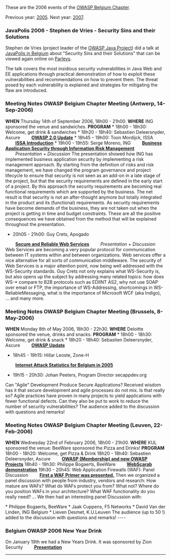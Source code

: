 <noinclude> These are the 2006 events of the [OWASP Belgium
Chapter](Belgium "wikilink").

Previous year: [2005](Belgium_Events_2005 "wikilink"). Next year:
[2007](Belgium_Events_2007 "wikilink"). </noinclude>

### JavaPolis 2006 - Stephen de Vries - Security Sins and their Solutions

Stephen de Vries (project leader of the [OWASP Java
Project](:Category:OWASP_Java_Project "wikilink")) did a talk at
[JavaPolis in Belgium](http://www.javapolis.com) about "Security Sins
and their Solutions" that can be viewed again online on
[Parleys](http://www.bejug.org/confluenceBeJUG/display/PARLEYS/Security+Sins+and+their+Solutions).

The talk covers the most insidious security vulnerabilities in Java Web
and EE applications through practical demonstration of how to exploit
these vulnerabilities and recommendations on how to prevent them. The
threat posed by each vulnerability is explained and strategies for
mitigating the flaw are introduced.

### Meeting Notes OWASP Belgium Chapter Meeting (Antwerp, 14-Sep-2006)

**WHEN**
Thursday 14th of September 2006, 18h00 - 21h00.
**WHERE**
ING sponsored the venue and sandwiches.
**PROGRAM**
\* 18h00 - 18h30: Welcome, get drink & sandwiches
\* 18h20 - 18h40: Sebastien Deleersnyder, Ascure
        **[OWASP 2.0
Update](http://www.owasp.org/index.php/Image:OWASP_Belgium_Chapter_Meeting_-_Antwerp_-_14_Sep_2006_-_1_OWASP_2.0_Update.ppt)**
\* 18h45 – 19h00: Toon Mordijck, ISSA
        **[ISSA
Introduction](http://www.owasp.org/index.php/Image:OWASP_Belgium_Chapter_Meeting_-_Antwerp_-_14_Sep_2006_-_2_ISSA-BE_Presentation.ppt)**
\* 19h00 - 19h55: Serge Moreno, ING
        **[Business Application Security through Information Risk
Management](http://www.owasp.org/index.php/Image:OWASP_Belgium_Chapter_Meeting_-_Antwerp_-_14_Sep_2006_-_3_Business_Application_security_through_Information_Risk_Management_-_OWASPv1.2.ppt)**
        *Presentation + Discussion*
The presentation showed how ING has implemented business application
security by implementing a risk management approach. By starting from
the definition of risks and risk management, we have changed the program
governance and project lifecycle to ensure that security is not seen as
an add-on in a late stage of the project, but that the security
requirements are defined in the early start of a project. By this
approach the security requirements are becoming real functional
requirements which are supported by the business. The net result is that
security is not an after-thought anymore but totally integrated in the
product and its (functional) requirements. As security requirements have
become demands of the business, they are not taken out when the project
is getting in time and budget constraints. These are all the positive
consequences we have obtained from the method that will be explained
throughout the presentation.

  - 20h05 - 21h00: Guy Crets, Apogado

        **[Secure and Reliable Web
Services](http://www.owasp.org/index.php/Image:OWASP_Belgium_Chapter_Meeting_-_Antwerp_-_14_Sep_2006_-_4_Secure_and_Reliable_WS_Guy_Crets.pdf)**
        *Presentation + Discussion*
Web Services are becoming a very popular protocol for communication
between IT systems within and between organizations. Web services offer
a nice alternative for all sorts of communication middleware. The
security of Web Services is a major attention point, now being well
addressed with the WS-Security standards. Guy Crets not only explains
what WS-Security is, but also opens up the subject by addressing many
related topics: how does WS-\* compare to B2B protocols such as EDIINT
AS2, why not use SOAP over email or FTP, the importance of
WS-Addressing, shortcomings in WS-ReliableMessaging, what is the
importance of Microsoft WCF (aka Indigo), ... and many more.

### Meeting Notes OWASP Belgium Chapter Meeting (Brussels, 8-May-2006)

**WHEN**
Monday 8th of May 2006, 18h30 - 22h30.
**WHERE**
Deloitte sponsored the venue, drinks and snacks.
**PROGRAM**
\* 18h00 - 18h30: Welcome, get drink & snack
\* 18h20 - 18h40: Sebastien Deleersnyder, Ascure
        **[OWASP
Update](http://www.owasp.org/index.php/Image:OWASP_Belgium_Chapter_Meeting_-_Brussels_-_8_May_2006_-_1_OWASP_Update.ppt)**

  - 18h45 - 19h15: Hillar Leoste, Zone-H

        **[Internet Attack Statistics for Belgium
in 2005](http://www.owasp.org/index.php/Image:OWASP_Belgium_Chapter_Meeting_-_Brussels_-_8_May_2006_-_2_2005_Internet_Attack_Statistics_for_Belgium_v1_0.ppt)**

  - 19h15 - 20h30: Johan Peeters, Program Director secappdev.org

Can "Agile" Development Produce Secure Applications?
Received wisdom has it that secure development and agile processes do
not mix. Is that really so? Agile practices have proven in many
projects to yield applications with fewer functional defects. Can they
also be put to work to reduce the number of security vulnerabilities?
The audience added to the discussion with questions and remarks\!

### Meeting Notes OWASP Belgium Chapter Meeting (Leuven, 22-Feb-2006)

**WHEN**
Wednesday 22nd of February 2006, 18h00 - 21h00.
**WHERE**
KUL sponsored the venue:
BeeWare sponsored the Pizza and Drinks\!
**PROGRAM**
18h00 - 18h20: Welcome, get Pizza & Drink
18h20 - 18h40: Sebastien Deleersnyder, Ascure
        **[OWASP (Membership) and new OWASP
Projects](http://www.owasp.org/index.php/Image:OWASP_Belgium_Chapter_Meeting_-_Leuven_-_22_Feb_2006_-_1_OWASP_and_OWASP_Membership.ppt)**
18h40 - 19h30: Philippe Bogaerts, BeeWare
        **[WebScarab
demonstration](http://www.owasp.org/index.php/Image:OWASP_Belgium_Chapter_Meeting_-_Leuven_-_22_Feb_2006_-_2_WebScarab_Demo.ppt)**
19h30 - 20h45: Web Application Firewalls (WAF): Panel Discussion
        **[First a WAF Primer was
presented.](http://www.owasp.org/index.php/Image:OWASP_Belgium_Chapter_Meeting_-_Leuven_-_22_Feb_2006_-_3_WAF_Panel.ppt)**
Then we organized a panel discussion with people from industry, vendors
and research:
How mature are WAFs?
What do WAFs protect you from? What not?
Where do you position WAFs in your architecture?
What WAF functionality do you really need?
…
We then had an interesting panel Discussion with:

\* Philippe Bogaerts, BeeWare
\* Jaak Cuppens, F5 Networks
\* David Van der Linden, ING Belgium
\* Lieven Desmet, K.U.Leuven
The audience (up to 50 \!) added to the discussion with questions and
remarks\!
\----

### Belgium OWASP 2006 New Year Drink

On January 19th we had a New Years Drink.
It was sponsored by Zion Security
        **[Presentation](http://www.owasp.org/index.php/Image:Belgian_OWASP_Chapter_2006_New_Years_Drink_2006-01-19.ppt)**

-----